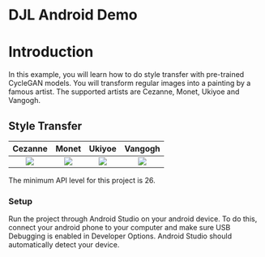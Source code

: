 # DJL Android Demo

# Introduction
In this example, you will learn how to do style transfer with pre-trained CycleGAN models. You will transform regular images into a painting by a famous artist. The supported artists are Cezanne, Monet, Ukiyoe and Vangogh.

## Style Transfer

Cezanne          |  Monet            | Ukiyoe        |  Vangogh       
:--------------:|:-----------------:|:----------------:|:--------------:
![](img/cezanne.jpg)        |  ![](img/monet.jpg)         | ![](img/ukiyoe.jpg)        |  ![](img/vangogh.jpg)         

The minimum API level for this project is 26.

### Setup

Run the project through Android Studio on your android device. To do this, connect your android phone to your computer and make sure USB Debugging is enabled in Developer Options. Android Studio should automatically detect your device. 